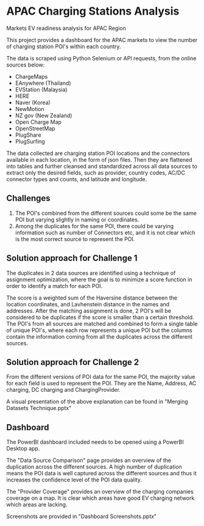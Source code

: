# APAC Charging Stations Analysis
Markets EV readiness analysis for APAC Region 

This project provides a dashboard for the APAC markets to view the number of charging station POI's within each country.

The data is scraped using Python Selenium or API requests, from the online sources below:
  - ChargeMaps
  - EAnywhere (Thailand)
  - EVStation (Malaysia)  
  - HERE 
  - Naver (Korea)  
  - NewMotion  
  - NZ gov (New Zealand)  
  - Open Charge Map
  - OpenStreetMap
  - PlugShare
  - PlugSurfing

The data collected are charging station POI locations and the connectors available in each location, in the form of json files.
Then they are flattened into tables and further cleansed and standardized across all data sources to extract only the desired fields, such as provider, country codes, AC/DC connector types and counts, and latitude and longitude.

## Challenges
1. The POI's combined from the different sources could some be the same POI but varying slightly in naming or coordinates. 
2. Among the duplicates for the same POI, there could be varying information such as number of Connectors etc, and it is not clear which is the most correct source to represent the POI.

## Solution approach for Challenge 1
The duplicates in 2 data sources are identified using a technique of assignment optimization, where the goal is to minimize a score function in order to identify a match for each POI.

The score is a weighted sum of the Haversine distance between the location coordinates, and Lavhenstein distance in the names and addresses.
After the matching assignment is done, 2 POI's will be considered to be duplicates if the score is smaller than a certain threshold.
The POI's from all sources are matched and combined to form a single table of unique POI's, where each row represents a unique POI but the columns contain the information coming from all the duplicates across the different sources.

## Solution approach for Challenge 2
From the different versions of POI data for the same POI, the majority value for each field is used to represent the POI. 
They are the Name, Address, AC charging, DC charging and ChargingProvider.

A visual presentation of the above explanation can be found in "Merging Datasets Technique.pptx"

## Dashboard
The PowerBI dashboard included needs to be opened using a PowerBI Desktop app.

The "Data Source Comparison" page provides an overview of the duplication across the different sources. A high number of duplication means the POI data is well captured across the different sources and thus it increases the confidence level of the POI data quality.

The "Provider Coverage" provides an overview of the charging companies coverage on a map. It is clear which areas have good EV charging network which areas are lacking.

Screenshots are provided in "Dashboard Screenshots.pptx"
